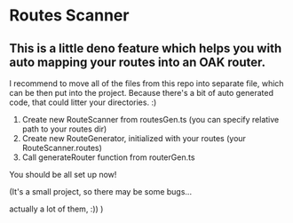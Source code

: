 # Routes Scanner

This is a little deno feature which helps you with auto mapping your routes into an OAK router.
--
I recommend to move all of the files from this repo into separate file, which can be then put into the project. Because there's a bit of auto generated code, that could litter your directories. :)

1. Create new RouteScanner from routesGen.ts (you can specify relative path to your routes dir)
1. Create new RouteGenerator, initialized with your routes (your RouteScanner.routes)
1. Call generateRouter function from routerGen.ts

You should be all set up now!

(It's a small project, so there may be some bugs...

actually a lot of them, :)) )

